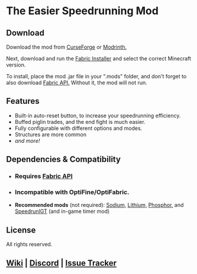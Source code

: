 # The Easier Speedrunning Mod

## Download

Download the mod from [CurseForge]() or [Modrinth.]()

Next, download and run the [Fabric Installer](https://fabricmc.net/use/installer/) and select the correct Minecraft version.

To install, place the mod .jar file in your ".mods" folder, and don't forget to also download [Fabric API.](https://modrinth.com/mod/fabric-api) Without it, the mod will not run.

## Features

- Built-in auto-reset button, to increase your speedrunning efficiency.
- Buffed piglin trades, and the end fight is much easier.
- Fully configurable with different options and modes.
- Structures are more common
- *and more!*

## Dependencies & Compatibility
- ### **Requires** [Fabric API](https://modrinth.com/mod/fabric-api)
- ### **Incompatible** with OptiFine/OptiFabric.
- **Recommended mods** (not required): [Sodium,](https://github.com/CaffeineMC/sodium-fabric/releases/tag/mc1.16.1-0.1.0) [Lithium,](https://www.curseforge.com/minecraft/mc-mods/lithium/files/3000628) [Phosphor,](https://www.curseforge.com/minecraft/mc-mods/phosphor/files/2987621) and [SpeedrunIGT](https://modrinth.com/mod/speedrunigt/versions?g=1.16.1) (and in-game timer mod)

## License
All rights reserved.

## [Wiki](https://sites.google.com/view/dillon8775/the-speedrunner-mod) | [Discord](https://discord.gg/jvHXkdPRWJ) | [Issue Tracker](https://github.com/Dillon8775/Easier-Speedrunning/issues)